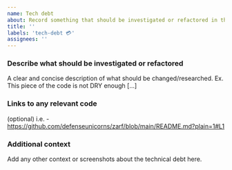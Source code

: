 ```yaml
---
name: Tech debt
about: Record something that should be investigated or refactored in the future.
title: ''
labels: 'tech-debt 💳'
assignees: ''
---
```


### Describe what should be investigated or refactored
A clear and concise description of what should be changed/researched. Ex. This piece of the code is not DRY enough [...]

### Links to any relevant code
(optional) i.e. - https://github.com/defenseunicorns/zarf/blob/main/README.md?plain=1#L1

### Additional context
Add any other context or screenshots about the technical debt here.
